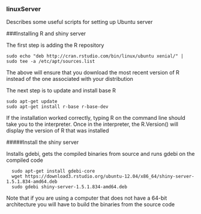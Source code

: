 ### linuxServer
Describes some useful scripts for setting up Ubuntu server


###Installing R and shiny server

The first step is adding the R repository

```
sudo echo "deb http://cran.rstudio.com/bin/linux/ubuntu xenial/" | sudo tee -a /etc/apt/sources.list

```
The above will ensure that you download the most recent version of R instead of the one associated with your distribution



The next step is to update and install base R
```
sudo apt-get update
sudo apt-get install r-base r-base-dev
```

If the installation worked correctly, typing R on the command line should take you to the interpreter.
Once in the interpreter, the R.Version() will display the version of R that was installed



#####Install the shiny server

Installs gdebi, gets the compiled binaries from source and runs gdebi on the compiled code
```
  sudo apt-get install gdebi-core
  wget https://download3.rstudio.org/ubuntu-12.04/x86_64/shiny-server-1.5.1.834-amd64.deb
  sudo gdebi shiny-server-1.5.1.834-amd64.deb
```

Note that if you are using a computer that does not have a 64-bit architecture you will have to build the binaries from the source code

